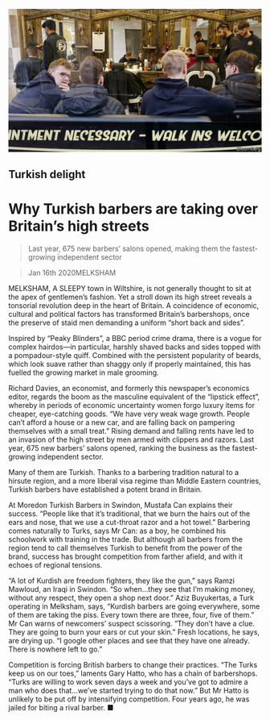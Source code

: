 ![](./images/20200118_BRP005.jpg)

## Turkish delight

# Why Turkish barbers are taking over Britain’s high streets

> Last year, 675 new barbers’ salons opened, making them the fastest-growing independent sector

> Jan 16th 2020MELKSHAM

MELKSHAM, A SLEEPY town in Wiltshire, is not generally thought to sit at the apex of gentlemen’s fashion. Yet a stroll down its high street reveals a tonsorial revolution deep in the heart of Britain. A coincidence of economic, cultural and political factors has transformed Britain’s barbershops, once the preserve of staid men demanding a uniform “short back and sides”.

Inspired by “Peaky Blinders”, a BBC period crime drama, there is a vogue for complex hairdos—in particular, harshly shaved backs and sides topped with a pompadour-style quiff. Combined with the persistent popularity of beards, which look suave rather than shaggy only if properly maintained, this has fuelled the growing market in male grooming.

Richard Davies, an economist, and formerly this newspaper’s economics editor, regards the boom as the masculine equivalent of the “lipstick effect”, whereby in periods of economic uncertainty women forgo luxury items for cheaper, eye-catching goods. “We have very weak wage growth. People can’t afford a house or a new car, and are falling back on pampering themselves with a small treat.” Rising demand and falling rents have led to an invasion of the high street by men armed with clippers and razors. Last year, 675 new barbers’ salons opened, ranking the business as the fastest-growing independent sector.

Many of them are Turkish. Thanks to a barbering tradition natural to a hirsute region, and a more liberal visa regime than Middle Eastern countries, Turkish barbers have established a potent brand in Britain.

At Moredon Turkish Barbers in Swindon, Mustafa Can explains their success. “People like that it’s traditional, that we burn the hairs out of the ears and nose, that we use a cut-throat razor and a hot towel.” Barbering comes naturally to Turks, says Mr Can: as a boy, he combined his schoolwork with training in the trade. But although all barbers from the region tend to call themselves Turkish to benefit from the power of the brand, success has brought competition from farther afield, and with it echoes of regional tensions.

“A lot of Kurdish are freedom fighters, they like the gun,” says Ramzi Mawloud, an Iraqi in Swindon. “So when…they see that I’m making money, without any respect, they open a shop next door.” Aziz Buyukertas, a Turk operating in Melksham, says, “Kurdish barbers are going everywhere, some of them are taking the piss. Every town there are three, four, five of them.” Mr Can warns of newcomers’ suspect scissoring. “They don’t have a clue. They are going to burn your ears or cut your skin.” Fresh locations, he says, are drying up. “I google other places and see that they have one already. There is nowhere left to go.”

Competition is forcing British barbers to change their practices. “The Turks keep us on our toes,” laments Gary Hatto, who has a chain of barbershops. “Turks are willing to work seven days a week and you’ve got to admire a man who does that…we’ve started trying to do that now.” But Mr Hatto is unlikely to be put off by intensifying competition. Four years ago, he was jailed for biting a rival barber. ■